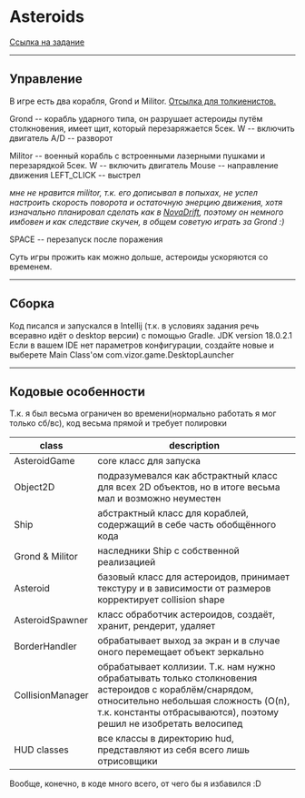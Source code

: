 
# Asteroids

[Cсылка на задание ](https://drive.google.com/file/d/1xxwK9epnbENWsaEuSKx1SK4pGzXXwK7X/view?usp=sharing)

--------

## Управление
В игре есть два корабля, Grond и Militor. [Отсылка для толкиенистов.](https://lotr.fandom.com/ru/wiki/%D0%93%D1%80%D0%BE%D0%BD%D0%B4#:~:text=%D0%93%D1%80%D0%BE%D0%BD%D0%B4%20(%D0%B0%D0%BD%D0%B3%D0%BB.&text=)%20%E2%80%94%20%D0%B1%D0%BE%D0%BB%D1%8C%D1%88%D0%BE%D0%B9%20%D1%82%D0%B0%D1%80%D0%B0%D0%BD%20%D0%B8%D0%B7%20%D0%B2%D0%BE%D1%80%D0%BE%D0%BD%D0%B5%D0%BD%D0%BE%D0%B9%20%D1%81%D1%82%D0%B0%D0%BB%D0%B8,%D0%B8%D1%81%D0%BF%D0%BE%D0%BB%D1%8C%D0%B7%D0%BE%D0%B2%D0%B0%D0%BB%20%D0%BF%D1%80%D0%B8%20%D0%BE%D1%81%D0%B0%D0%B4%D0%B5%20%D0%9C%D0%B8%D0%BD%D0%B0%D1%81%20%D0%A2%D0%B8%D1%80%D0%B8%D1%82%D0%B0.)

Grond -- корабль ударного типа, он разрушает астероиды путём столкновения, имеет щит, который перезаряжается 5сек.
W -- включить двигатель 
A/D -- разворот

Militor -- военный корабль с встроенными лазерными пушками и перезарядкой 5сек.
W -- включить двигатель
Mouse -- направление движения
LEFT_CLICK -- выстрел

*мне не нравится militor, т.к. его дописывал в попыхах, не успел настроить скорость поворота и остаточную энерцию движения, хотя изначально планировал сделать как в [NovaDrift](https://store.steampowered.com/app/858210/Nova_Drift/), поэтому он немного имбовен и как следствие скучен, в общем советую играть за Grond :)*

SPACE -- перезапуск после поражения

Суть игры прожить как можно дольше, астероиды ускоряются со временем.

----------
## Сборка

Код писался и запускался в Intellij (т.к. в условиях задания речь всеравно идёт о desktop версии) c помощью Gradle. JDK version 18.0.2.1
Если в вашем IDE нет параметров конфигурации, создайте новые и выберете Main Class'ом com.vizor.game.DesktopLauncher

---------
## Кодовые особенности
Т.к. я был весьма ограничен во времени(нормально работать я мог только сб/вс), код весьма прямой и требует полировки

| class | description |
|-------| ----------- |
| AsteroidGame | core класс для запуска|
|Object2D | подразумевался как абстрактный класс для всех 2D объектов, но в итоге весьма мал и возможно неуместен|
| Ship | абстрактный класс для кораблей, содержащий в себе часть обобщённого кода|
| Grond & Militor |  наследники Ship с собственной реализацией|
| Asteroid | базовый класс для астероидов, принимает текстуру и в зависимости от размеров корректирует collision shape |
| AsteroidSpawner | класс обработчик астероидов, создаёт, хранит, рендерит, удаляет|
| BorderHandler | обрабатывает выход за экран и в случае оного перемещает объект зеркально |
| CollisionManager | обрабатывает коллизии. Т.к. нам нужно обрабатывать только столкновения астероидов с кораблём/снарядом, относительно небольшая сложность (O(n), т.к. константы отбрасываются), поэтому решил не изобретать велосипед |
| HUD classes|  все классы в директорию hud, представляют из себя всего лишь отрисовщики|

Вообще, конечно, в коде много всего, от чего бы я избавился :D

